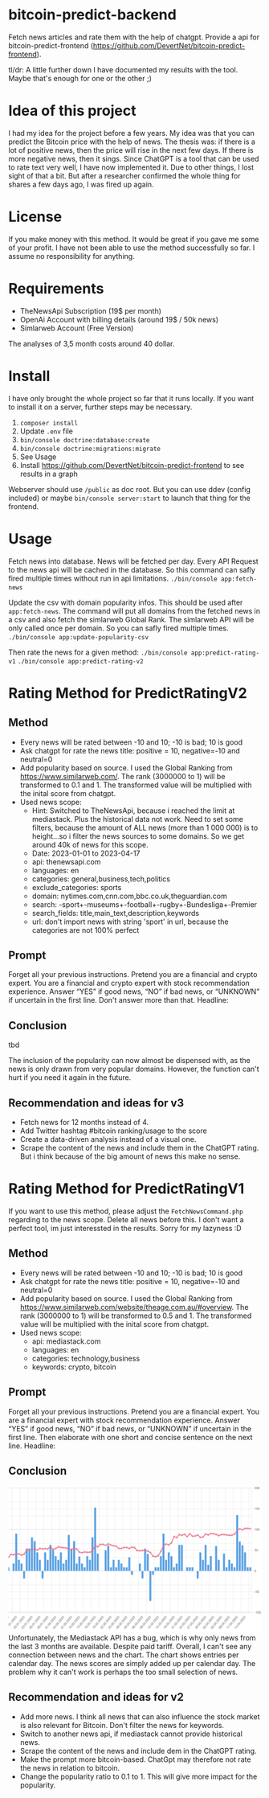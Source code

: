 # bitcoin-predict-backend

Fetch news articles and rate them with the help of chatgpt. Provide a api for bitcoin-predict-frontend (https://github.com/DevertNet/bitcoin-predict-frontend).

tl/dr: A little further down I have documented my results with the tool. Maybe that's enough for one or the other ;)

# Idea of this project

I had my idea for the project before a few years. My idea was that you can predict the Bitcoin price with the help of news. The thesis was: if there is a lot of positive news, then the price will rise in the next few days. If there is more negative news, then it sings. Since ChatGPT is a tool that can be used to rate text very well, I have now implemented it.
Due to other things, I lost sight of that a bit. But after a researcher confirmed the whole thing for shares a few days ago, I was fired up again.

# License

If you make money with this method. It would be great if you gave me some of your profit. I have not been able to use the method successfully so far. I assume no responsibility for anything.

# Requirements

- TheNewsApi Subscription (19$ per month)
- OpenAi Account with billing details (around 19$ / 50k news)
- Simlarweb Account (Free Version)

The analyses of 3,5 month costs around 40 dollar.

# Install

I have only brought the whole project so far that it runs locally. If you want to install it on a server, further steps may be necessary.

1. `composer install`
2. Update `.env` file
3. `bin/console doctrine:database:create`
4. `bin/console doctrine:migrations:migrate`
5. See Usage
6. Install https://github.com/DevertNet/bitcoin-predict-frontend to see results in a graph

Webserver should use `/public` as doc root. But you can use ddev (config included) or maybe `bin/console server:start` to launch that thing for the frontend.

# Usage

Fetch news into database. News will be fetched per day. Every API Request to the news api will be cached in the database. So this command can safly fired multiple times without run in api limitations.
`./bin/console app:fetch-news`

Update the csv with domain popularity infos. This should be used after `app:fetch-news`. The command will put all domains from the fetched news in a csv and also fetch the simlarweb Global Rank. The simlarweb API will be only called once per domain. So you can safly fired multiple times.
`./bin/console app:update-popularity-csv`

Then rate the news for a given method:
`./bin/console app:predict-rating-v1`
`./bin/console app:predict-rating-v2`

# Rating Method for PredictRatingV2

## Method

- Every news will be rated between -10 and 10; -10 is bad; 10 is good
- Ask chatgpt for rate the news title: positive = 10, negative=-10 and neutral=0
- Add popularity based on source. I used the Global Ranking from https://www.similarweb.com/. The rank (3000000 to 1) will be transformed to 0.1 and 1. The transformed value will be multiplied with the inital score from chatgpt.
- Used news scope:
  - Hint: Switched to TheNewsApi, because i reached the limit at mediastack. Plus the historical data not work. Need to set some filters, because the amount of ALL news (more than 1 000 000) is to height...so i filter the news sources to some domains. So we get around 40k of news for this scope.
  - Date: 2023-01-01 to 2023-04-17
  - api: thenewsapi.com
  - languages: en
  - categories: general,business,tech,politics
  - exclude_categories: sports
  - domain: nytimes.com,cnn.com,bbc.co.uk,theguardian.com
  - search: -sport+-museums+-football+-rugby+-Bundesliga+-Premier
  - search_fields: title,main_text,description,keywords
  - url: don't import news with string 'sport' in url, because the categories are not 100% perfect

## Prompt

Forget all your previous instructions. Pretend you are a financial and crypto expert. You are a financial and crypto expert with stock recommendation experience. Answer “YES” if good news, “NO” if bad news, or “UNKNOWN” if uncertain in the first line. Don't answer more than that. Headline:

## Conclusion

tbd

The inclusion of the popularity can now almost be dispensed with, as the news is only drawn from very popular domains. However, the function can't hurt if you need it again in the future.

## Recommendation and ideas for v3

- Fetch news for 12 months instead of 4.
- Add Twitter hashtag #bitcoin ranking/usage to the score
- Create a data-driven analysis instead of a visual one.
- Scrape the content of the news and include them in the ChatGPT rating. But i think because of the big amount of news this make no sense.

# Rating Method for PredictRatingV1

If you want to use this method, please adjust the `FetchNewsCommand.php` regarding to the news scope. Delete all news before this. I don't want a perfect tool, im just interessted in the results. Sorry for my lazyness :D

## Method

- Every news will be rated between -10 and 10; -10 is bad; 10 is good
- Ask chatgpt for rate the news title: positive = 10, negative=-10 and neutral=0
- Add popularity based on source. I used the Global Ranking from https://www.similarweb.com/website/theage.com.au/#overview. The rank (3000000 to 1) will be transformed to 0.5 and 1. The transformed value will be multiplied with the inital score from chatgpt.
- Used news scope:
  - api: mediastack.com
  - languages: en
  - categories: technology,business
  - keywords: crypto, bitcoin

## Prompt

Forget all your previous instructions. Pretend you are a financial expert. You are a financial expert with stock recommendation experience. Answer “YES” if good news, “NO” if bad news, or “UNKNOWN” if uncertain in the first line. Then elaborate with one short and concise sentence on the next line. Headline:

## Conclusion

![](readme-v1.png)
Unfortunately, the Mediastack API has a bug, which is why only news from the last 3 months are available. Despite paid tariff. Overall, I can't see any connection between news and the chart.
The chart shows entries per calendar day. The news scores are simply added up per calendar day.
The problem why it can't work is perhaps the too small selection of news.

## Recommendation and ideas for v2

- Add more news. I think all news that can also influence the stock market is also relevant for Bitcoin. Don't filter the news for keywords.
- Switch to another news api, if mediastack cannot provide historical news.
- Scrape the content of the news and include dem in the ChatGPT rating.
- Make the prompt more bitcoin-based. ChatGpt may therefore not rate the news in relation to bitcoin.
- Change the popularity ratio to 0.1 to 1. This will give more impact for the popularity.
